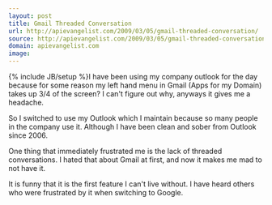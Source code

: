 ```yaml
---
layout: post
title: Gmail Threaded Conversation
url: http://apievangelist.com/2009/03/05/gmail-threaded-conversation/
source: http://apievangelist.com/2009/03/05/gmail-threaded-conversation/
domain: apievangelist.com
image: 
---
```

{% include JB/setup %}I have been using my company outlook for the day because for some reason my left hand menu in Gmail (Apps for my Domain) takes up 3/4 of the screen?  I can't figure out why, anyways it gives me a headache.

So I switched to use my Outlook which I maintain because so many people in the company use it.  Although I have been clean and sober from Outlook since 2006.   

One thing that immediately frustrated me is the lack of threaded conversations.  I hated that about Gmail at first, and now it makes me mad to not have it.

It is funny that it is the first feature I can't live without.  I have heard others who were frustrated by it when switching to Google.